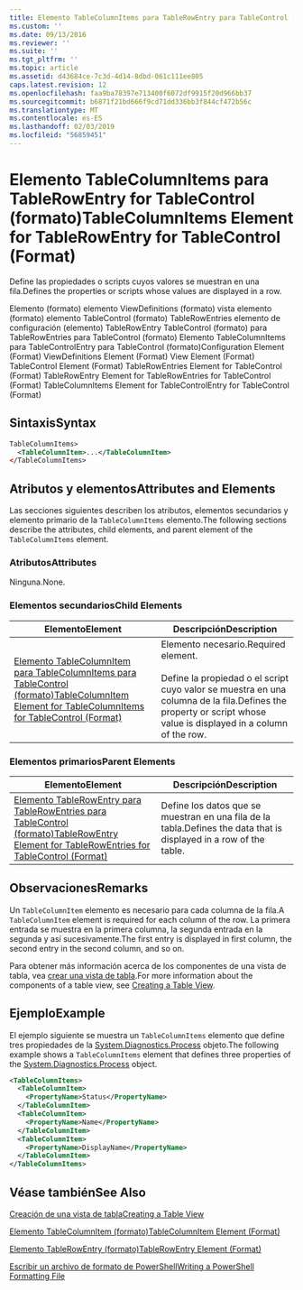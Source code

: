 ```yaml
---
title: Elemento TableColumnItems para TableRowEntry para TableControl (formato) | Microsoft Docs
ms.custom: ''
ms.date: 09/13/2016
ms.reviewer: ''
ms.suite: ''
ms.tgt_pltfrm: ''
ms.topic: article
ms.assetid: d43684ce-7c3d-4d14-8dbd-061c111ee805
caps.latest.revision: 12
ms.openlocfilehash: faa9ba78397e713400f6072df9915f20d966bb37
ms.sourcegitcommit: b6871f21bd666f9cd71dd336bb3f844cf472b56c
ms.translationtype: MT
ms.contentlocale: es-ES
ms.lasthandoff: 02/03/2019
ms.locfileid: "56859451"
---
```

# <a name="tablecolumnitems-element-for-tablerowentry-for-tablecontrol-format"></a><span data-ttu-id="9d94e-102">Elemento TableColumnItems para TableRowEntry for TableControl (formato)</span><span class="sxs-lookup"><span data-stu-id="9d94e-102">TableColumnItems Element for TableRowEntry for TableControl (Format)</span></span>

<span data-ttu-id="9d94e-103">Define las propiedades o scripts cuyos valores se muestran en una fila.</span><span class="sxs-lookup"><span data-stu-id="9d94e-103">Defines the properties or scripts whose values are displayed in a row.</span></span>

<span data-ttu-id="9d94e-104">Elemento (formato) elemento ViewDefinitions (formato) vista elemento (formato) elemento TableControl (formato) TableRowEntries elemento de configuración (elemento) TableRowEntry TableControl (formato) para TableRowEntries para TableControl (formato) Elemento TableColumnItems para TableControlEntry para TableControl (formato)</span><span class="sxs-lookup"><span data-stu-id="9d94e-104">Configuration Element (Format) ViewDefinitions Element (Format) View Element (Format) TableControl Element (Format) TableRowEntries Element for TableControl (Format) TableRowEntry Element for TableRowEntries for TableControl (Format) TableColumnItems Element for TableControlEntry for TableControl (Format)</span></span>

## <a name="syntax"></a><span data-ttu-id="9d94e-105">Sintaxis</span><span class="sxs-lookup"><span data-stu-id="9d94e-105">Syntax</span></span>

```xml
TableColumnItems>
  <TableColumnItem>...</TableColumnItem>
</TableColumnItems>
```

## <a name="attributes-and-elements"></a><span data-ttu-id="9d94e-106">Atributos y elementos</span><span class="sxs-lookup"><span data-stu-id="9d94e-106">Attributes and Elements</span></span>

<span data-ttu-id="9d94e-107">Las secciones siguientes describen los atributos, elementos secundarios y elemento primario de la `TableColumnItems` elemento.</span><span class="sxs-lookup"><span data-stu-id="9d94e-107">The following sections describe the attributes, child elements, and parent element of the `TableColumnItems` element.</span></span>

### <a name="attributes"></a><span data-ttu-id="9d94e-108">Atributos</span><span class="sxs-lookup"><span data-stu-id="9d94e-108">Attributes</span></span>

<span data-ttu-id="9d94e-109">Ninguna.</span><span class="sxs-lookup"><span data-stu-id="9d94e-109">None.</span></span>

### <a name="child-elements"></a><span data-ttu-id="9d94e-110">Elementos secundarios</span><span class="sxs-lookup"><span data-stu-id="9d94e-110">Child Elements</span></span>

|<span data-ttu-id="9d94e-111">Elemento</span><span class="sxs-lookup"><span data-stu-id="9d94e-111">Element</span></span>|<span data-ttu-id="9d94e-112">Descripción</span><span class="sxs-lookup"><span data-stu-id="9d94e-112">Description</span></span>|
|-------------|-----------------|
|[<span data-ttu-id="9d94e-113">Elemento TableColumnItem para TableColumnItems para TableControl (formato)</span><span class="sxs-lookup"><span data-stu-id="9d94e-113">TableColumnItem Element for TableColumnItems for TableControl (Format)</span></span>](./tablecolumnitem-element-for-tablecolumnitems-for-tablecontrol-format.md)|<span data-ttu-id="9d94e-114">Elemento necesario.</span><span class="sxs-lookup"><span data-stu-id="9d94e-114">Required element.</span></span><br /><br /> <span data-ttu-id="9d94e-115">Define la propiedad o el script cuyo valor se muestra en una columna de la fila.</span><span class="sxs-lookup"><span data-stu-id="9d94e-115">Defines the property or script whose value is displayed in a column of the row.</span></span>|

### <a name="parent-elements"></a><span data-ttu-id="9d94e-116">Elementos primarios</span><span class="sxs-lookup"><span data-stu-id="9d94e-116">Parent Elements</span></span>

|<span data-ttu-id="9d94e-117">Elemento</span><span class="sxs-lookup"><span data-stu-id="9d94e-117">Element</span></span>|<span data-ttu-id="9d94e-118">Descripción</span><span class="sxs-lookup"><span data-stu-id="9d94e-118">Description</span></span>|
|-------------|-----------------|
|[<span data-ttu-id="9d94e-119">Elemento TableRowEntry para TableRowEntries para TableControl (formato)</span><span class="sxs-lookup"><span data-stu-id="9d94e-119">TableRowEntry Element for TableRowEntries for TableControl (Format)</span></span>](./tablerowentry-element-for-tablerowentroes-for-tablecontrol-format.md)|<span data-ttu-id="9d94e-120">Define los datos que se muestran en una fila de la tabla.</span><span class="sxs-lookup"><span data-stu-id="9d94e-120">Defines the data that is displayed in a row of the table.</span></span>|

## <a name="remarks"></a><span data-ttu-id="9d94e-121">Observaciones</span><span class="sxs-lookup"><span data-stu-id="9d94e-121">Remarks</span></span>

<span data-ttu-id="9d94e-122">Un `TableColumnItem` elemento es necesario para cada columna de la fila.</span><span class="sxs-lookup"><span data-stu-id="9d94e-122">A `TableColumnItem` element is required for each column of the row.</span></span> <span data-ttu-id="9d94e-123">La primera entrada se muestra en la primera columna, la segunda entrada en la segunda y así sucesivamente.</span><span class="sxs-lookup"><span data-stu-id="9d94e-123">The first entry is displayed in first column, the second entry in the second column, and so on.</span></span>

<span data-ttu-id="9d94e-124">Para obtener más información acerca de los componentes de una vista de tabla, vea [crear una vista de tabla](./creating-a-table-view.md).</span><span class="sxs-lookup"><span data-stu-id="9d94e-124">For more information about the components of a table view, see [Creating a Table View](./creating-a-table-view.md).</span></span>

## <a name="example"></a><span data-ttu-id="9d94e-125">Ejemplo</span><span class="sxs-lookup"><span data-stu-id="9d94e-125">Example</span></span>

<span data-ttu-id="9d94e-126">El ejemplo siguiente se muestra un `TableColumnItems` elemento que define tres propiedades de la [System.Diagnostics.Process](/dotnet/api/System.Diagnostics.Process) objeto.</span><span class="sxs-lookup"><span data-stu-id="9d94e-126">The following example shows a `TableColumnItems` element that defines three properties of the [System.Diagnostics.Process](/dotnet/api/System.Diagnostics.Process) object.</span></span>

```xml
<TableColumnItems>
  <TableColumnItem>
    <PropertyName>Status</PropertyName>
  </TableColumnItem>
  <TableColumnItem>
    <PropertyName>Name</PropertyName>
  </TableColumnItem>
  <TableColumnItem>
    <PropertyName>DisplayName</PropertyName>
  </TableColumnItem>
</TableColumnItems>

```

## <a name="see-also"></a><span data-ttu-id="9d94e-127">Véase también</span><span class="sxs-lookup"><span data-stu-id="9d94e-127">See Also</span></span>

[<span data-ttu-id="9d94e-128">Creación de una vista de tabla</span><span class="sxs-lookup"><span data-stu-id="9d94e-128">Creating a Table View</span></span>](./creating-a-table-view.md)

[<span data-ttu-id="9d94e-129">Elemento TableColumnItem (formato)</span><span class="sxs-lookup"><span data-stu-id="9d94e-129">TableColumnItem Element (Format)</span></span>](./tablecolumnitem-element-for-tablecolumnitems-for-tablecontrol-format.md)

[<span data-ttu-id="9d94e-130">Elemento TableRowEntry (formato)</span><span class="sxs-lookup"><span data-stu-id="9d94e-130">TableRowEntry Element (Format)</span></span>](./tablerowentry-element-for-tablerowentroes-for-tablecontrol-format.md)

[<span data-ttu-id="9d94e-131">Escribir un archivo de formato de PowerShell</span><span class="sxs-lookup"><span data-stu-id="9d94e-131">Writing a PowerShell Formatting File</span></span>](./writing-a-powershell-formatting-file.md)
